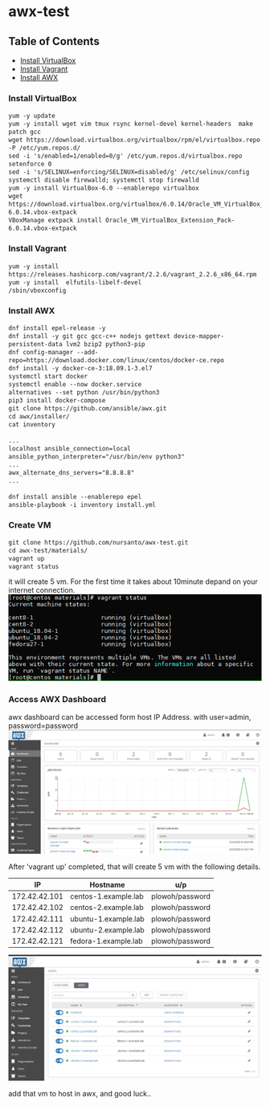 # awx-test
 
## Table of Contents
* [Install VirtualBox](#Install-VirtualBox)
* [Install Vagrant](#Install-Vagrant)
* [Install AWX](#Install-AWX)

### Install VirtualBox
	yum -y update
	yum -y install wget vim tmux rsync kernel-devel kernel-headers  make patch gcc
	wget https://download.virtualbox.org/virtualbox/rpm/el/virtualbox.repo -P /etc/yum.repos.d/
	sed -i 's/enabled=1/enabled=0/g' /etc/yum.repos.d/virtualbox.repo
	setenforce 0
	sed -i 's/SELINUX=enforcing/SELINUX=disabled/g' /etc/selinux/config
	systemctl disable firewalld; systemctl stop firewalld
	yum -y install VirtualBox-6.0 --enablerepo virtualbox
	wget https://download.virtualbox.org/virtualbox/6.0.14/Oracle_VM_VirtualBox_Extension_Pack-6.0.14.vbox-extpack
	VBoxManage extpack install Oracle_VM_VirtualBox_Extension_Pack-6.0.14.vbox-extpack

### Install Vagrant
	yum -y install https://releases.hashicorp.com/vagrant/2.2.6/vagrant_2.2.6_x86_64.rpm
	yum -y install  elfutils-libelf-devel
	/sbin/vboxconfig

### Install AWX
	dnf install epel-release -y
	dnf install -y git gcc gcc-c++ nodejs gettext device-mapper-persistent-data lvm2 bzip2 python3-pip
	dnf config-manager --add-repo=https://download.docker.com/linux/centos/docker-ce.repo
	dnf install -y docker-ce-3:18.09.1-3.el7
	systemctl start docker
	systemctl enable --now docker.service
	alternatives --set python /usr/bin/python3
	pip3 install docker-compose
	git clone https://github.com/ansible/awx.git
	cd awx/installer/
	cat inventory
	
	...
	localhost ansible_connection=local ansible_python_interpreter="/usr/bin/env python3"
	...
	awx_alternate_dns_servers="8.8.8.8"
	...
	
	dnf install ansible --enablerepo epel
	ansible-playbook -i inventory install.yml

### Create VM
	git clone https://github.com/nursanto/awx-test.git
	cd awx-test/materials/
	vagrant up
	vagrant status
it will create 5 vm. For the first time it takes about 10minute depand on your internet connection.
![vagrant](./materials/01.png "vagrant status")

### Access AWX Dashboard
awx dashboard can be accessed form host IP Address. with user=admin, password=password
![dashboard](./materials/04.png "dashboard")

After 'vagrant up' completed, that will create 5 vm with the following details.

|      IP    	|       Hostname       |       u/p       |
|---------------|----------------------|-----------------|		
| 172.42.42.101 | centos-1.example.lab | plowoh/password |
| 172.42.42.102 | centos-2.example.lab | plowoh/password |
| 172.42.42.111 | ubuntu-1.example.lab | plowoh/password |
| 172.42.42.112 | ubuntu-2.example.lab | plowoh/password |
| 172.42.42.121 | fedora-1.example.lab | plowoh/password |

![host](./materials/02.png "host")

add that vm to host in awx, and good luck..